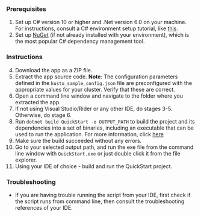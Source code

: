 ### Prerequisites

1. Set up C# version 10 or higher and .Net version 6.0 on your machine. For instructions, consult a C# environment setup tutorial, like [this](https://www.geeksforgeeks.org/setting-environment-c-sharp/).
2. Set up [NuGet](https://docs.microsoft.com/en-us/nuget/what-is-nuget) (if not already installed with your environment), which is the most popular C# dependency management tool.

### Instructions

4. Download the app as a ZIP file.
5. Extract the app source code.
   **Note**: The configuration parameters defined in the `kusto_sample_config.json` file are preconfigured with the appropriate values for your cluster. Verify that these are correct.
6. Open a command line window and navigate to the folder where you extracted the app.
7. If not using Visual Studio/Rider or any other IDE, do stages 3-5. Otherwise, do stage 6.
8. Run `dotnet build QuickStart -o OUTPUT_PATH` to build the project and its dependencies into a set of binaries, including an executable that can be used to run the application. For more information, click [here](https://docs.microsoft.com/en-us/dotnet/core/tools/dotnet-build)
9. Make sure the build succeeded without any errors.
10. Go to your selected output path, and run the exe file from the command line window with `QuickStart.exe` or just double click it from the file explorer.
11. Using your IDE of choice - build and run the QuickStart project.

### Troubleshooting

* If you are having trouble running the script from your IDE, first check if the script runs from command line, then consult the troubleshooting references of your IDE.